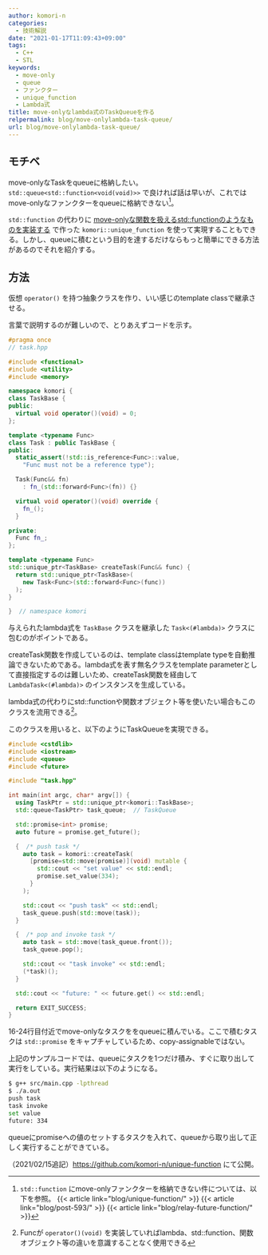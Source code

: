 ```yaml
---
author: komori-n
categories:
  - 技術解説
date: "2021-01-17T11:09:43+09:00"
tags:
  - C++
  - STL
keywords:
  - move-only
  - queue
  - ファンクター
  - unique_function
  - Lambda式
title: move-onlyなlambda式のTaskQueueを作る
relpermalink: blog/move-onlylambda-task-queue/
url: blog/move-onlylambda-task-queue/
---
```


## モチベ

move-onlyなTaskをqueueに格納したい。 `std::queue<std::function<void(void)>>` で良ければ話は早いが、これではmove-onlyなファンクターをqueueに格納できない[^1]。

[^1]:
    `std::function` にmove-onlyファンクターを格納できない件については、以下を参照。
    {{< article link="blog/unique-function/" >}}
    {{< article link="blog/post-593/" >}}
    {{< article link="blog/relay-future-function/" >}}

`std::function` の代わりに [move-onlyな関数を扱えるstd::functionのようなものを実装する](https://komorinfo.com/blog/unique-function/) で作った `komori::unique_function` を使って実現することもできる。しかし、queueに積むという目的を達するだけならもっと簡単にできる方法があるのでそれを紹介する。

## 方法

仮想 `operator()` を持つ抽象クラスを作り、いい感じのtemplate classで継承させる。

言葉で説明するのが難しいので、とりあえずコードを示す。

```cpp
#pragma once
// task.hpp

#include <functional>
#include <utility>
#include <memory>

namespace komori {
class TaskBase {
public:
  virtual void operator()(void) = 0;
};

template <typename Func>
class Task : public TaskBase {
public:
  static_assert(!std::is_reference<Func>::value,
    "Func must not be a reference type");

  Task(Func&& fn)
    : fn_(std::forward<Func>(fn)) {}

  virtual void operator()(void) override {
    fn_();
  }

private:
  Func fn_;
};

template <typename Func>
std::unique_ptr<TaskBase> createTask(Func&& func) {
  return std::unique_ptr<TaskBase>(
    new Task<Func>(std::forward<Func>(func))
  );
}

}  // namespace komori
```

与えられたlambda式を `TaskBase` クラスを継承した `Task<(#lambda)>` クラスに包むのがポイントである。

createTask関数を作成しているのは、template classはtemplate typeを自動推論できないためである。lambda式を表す無名クラスをtemplate parameterとして直接指定するのは難しいため、createTask関数を経由して `LambdaTask<(#lambda)>` のインスタンスを生成している。

lambda式の代わりにstd::functionや関数オブジェクト等を使いたい場合もこのクラスを流用できる[^2]。

[^2]: Funcが `operator()(void)` を実装していればlambda、std::function、関数オブジェクト等の違いを意識することなく使用できる

このクラスを用いると、以下のようにTaskQueueを実現できる。

```cpp
#include <cstdlib>
#include <iostream>
#include <queue>
#include <future>

#include "task.hpp"

int main(int argc, char* argv[]) {
  using TaskPtr = std::unique_ptr<komori::TaskBase>;
  std::queue<TaskPtr> task_queue;  // TaskQueue

  std::promise<int> promise;
  auto future = promise.get_future();

  {  /* push task */
    auto task = komori::createTask(
      [promise=std::move(promise)](void) mutable {
        std::cout << "set value" << std::endl;
        promise.set_value(334);
      }
    );

    std::cout << "push task" << std::endl;
    task_queue.push(std::move(task));
  }

  {  /* pop and invoke task */
    auto task = std::move(task_queue.front());
    task_queue.pop();

    std::cout << "task invoke" << std::endl;
    (*task)();
  }

  std::cout << "future: " << future.get() << std::endl;

  return EXIT_SUCCESS;
}
```

16-24行目付近でmove-onlyなタスクををqueueに積んでいる。ここで積むタスクは `std::promise` をキャプチャしているため、copy-assignableではない。

上記のサンプルコードでは、queueにタスクを1つだけ積み、すぐに取り出して実行をしている。実行結果は以下のようになる。

```sh
$ g++ src/main.cpp -lpthread
$ ./a.out
push task
task invoke
set value
future: 334
```

queueにpromiseへの値のセットするタスクを入れて、queueから取り出して正しく実行することができている。

（2021/02/15追記）<https://github.com/komori-n/unique-function> にて公開。
